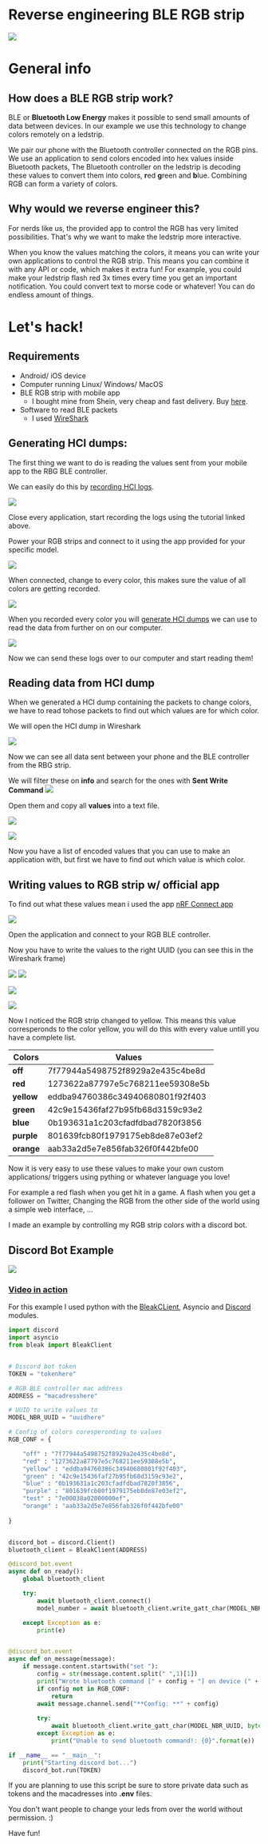 # Reverse engineering BLE RGB strip
![](https://i.ibb.co/T0KvF5h/Untitled-1.png)

# General info

## How does a BLE RGB strip work?

BLE or **Bluetooth Low Energy** makes it possible to send small amounts of data between devices. In our example we use this technology to change colors remotely on a ledstrip.

We pair our phone with the Bluetooth controller connected on the RGB pins. We use an application to send colors encoded into hex values inside Bluetooth packets, The Bluetooth controller on the ledstrip is decoding these values to convert them into colors, **r**ed **g**reen and **b**lue. Combining RGB can form a variety of colors.

## Why would we reverse engineer this?

For nerds like us, the provided app to control the RGB has very limited possibilities. That's why we want to make the ledstrip more interactive.

When you know the values matching the colors, it means you can write your own applications to control the RGB strip. This means you can combine it with any API or code, which makes it extra fun! For example, you could make your ledstrip flash red 3x times every time you get an important notification. You could convert text to morse code or whatever! You can do endless amount of things.

# Let's hack!
## Requirements

- Android/ iOS device
- Computer running Linux/ Windows/ MacOS
-    BLE RGB strip with mobile app
     - I bought mine from Shein, very cheap and fast      delivery. Buy [here](https://eur.shein.com/1pc-Colorful-LED-Strip-Light-p-6505567-cat-2310.html?share_from=andsheur&url_from=GM7216279255387840512&ref=www&rep=dir&ret=eur "here").
-    Software to read BLE packets
     -    I used  [WireShark](https://www.wireshark.org/ "WireShark")


## Generating HCI dumps:

The first thing we want to do is reading the values sent from your mobile app to the RBG BLE controller.

We can easily do this by [recording HCI logs](https://medium.com/@charlie.d.anderson/how-to-get-the-bluetooth-host-controller-interface-logs-from-a-modern-android-phone-d23bde00b9fa).

![](https://media.discordapp.net/attachments/999407861526438018/999634597581160529/Screenshot_20220721-131055_Settings.jpg?width=427&height=436)

Close every application, start recording the logs using the tutorial linked above.

Power your RGB strips and connect to it using the app provided for your specific model.

![](https://media.discordapp.net/attachments/999407861526438018/999633777112395887/Screenshot_20220721-130710_iStrip.jpg?width=968&height=336)

When connected, change to every color, this makes sure the value of all colors are getting recorded.

![](https://media.discordapp.net/attachments/999407861526438018/999634279384486049/Screenshot_20220721-130937_iStrip.jpg?width=968&height=426)

When you recorded every color you will [generate HCI dumps](https://medium.com/@charlie.d.anderson/how-to-get-the-bluetooth-host-controller-interface-logs-from-a-modern-android-phone-d23bde00b9fa) we can use to read the data from further on on our computer.

![](https://media.discordapp.net/attachments/999407861526438018/999635549205823498/Screenshot_20220721-131436_My_Files.jpg?width=790&height=436)

Now we can send these logs over to our computer and start reading them!

## Reading data from HCI dump

When we generated a HCI dump containing the packets to change colors, we have to read tohose packets to find out which values are for which color.

We will open the HCI dump in Wireshark

![](https://media.discordapp.net/attachments/999407861526438018/999637013177307246/unknown.png)

Now we can see all data sent between your phone and the BLE controller from the RBG strip.

We will filter these on **info** and search for the ones with **Sent Write Command**
![](https://media.discordapp.net/attachments/999407861526438018/999651966630236251/unknown.png)

Open them and copy all **values** into a text file.

![](https://media.discordapp.net/attachments/999407861526438018/999655027662663760/unknown.png)

![](https://media.discordapp.net/attachments/999407861526438018/999655965026697338/unknown.png)

Now you have a list of encoded values that you can use to make an application with, but first we have to find out which value is which color.

## Writing values to RGB strip w/ official app

To find out what these values mean i used the app [nRF Connect app](https://play.google.com/store/apps/details?id=no.nordicsemi.android.mcp&hl=nl&gl=US)

![](https://media.discordapp.net/attachments/999407861526438018/999657803645993031/Screenshot_20220721-144152_nRF_Connect.jpg?width=687&height=436)

Open the application and connect to your RGB BLE controller.

Now you have to write the values to the right UUID (you can see this in the Wireshark frame)

![](https://media.discordapp.net/attachments/999407861526438018/999658932345765928/unknown.png)
![](https://media.discordapp.net/attachments/999407861526438018/999659272042467468/Screenshot_20220721-144859_nRF_Connect.jpg?width=306&height=436)

![](https://media.discordapp.net/attachments/999407861526438018/999660117727383592/unknown.png)

![](https://media.discordapp.net/attachments/999407861526438018/999660001339650169/Screenshot_20220721-145152_nRF_Connect.jpg?width=968&height=270)

Now I noticed the RGB strip changed to yellow. This means this value corresperonds to the color yellow, you will do this with every value untill you have a complete list.

| Colors | Values                         |
|------------|----------------------------------|
| **off**    | 7f77944a5498752f8929a2e435c4be8d |
| **red**    | 1273622a87797e5c768211ee59308e5b |
| **yellow** | eddba94760386c34940680801f92f403 |
| **green**  | 42c9e15436faf27b95fb68d3159c93e2 |
| **blue**   | 0b193631a1c203cfadfdbad7820f3856 |
| **purple** | 801639fcb80f1979175eb8de87e03ef2 |
| **orange** | aab33a2d5e7e856fab326f0f442bfe00 |

Now it is very easy to use these values to make your own custom applications/ triggers using pything or whatever language you love! 

For example a red flash when you get hit in a game. A flash when you get a follower on Twitter, Changing the RGB from the other side of the world using a simple web interface, ...

I made an example by controlling my RGB strip colors with a discord bot.

## Discord Bot Example

![](https://media.discordapp.net/attachments/999407861526438018/999409149332947065/Screenshot_20220720-221450_Gallery.jpg?width=196&height=436)

### [Video in action](https://www.tiktok.com/@juicyhacker/video/7122552769936067886?is_from_webapp=1&sender_device=pc&web_id=7112045024872007174)

For this example I used python with the [BleakCLient](https://github.com/hbldh/bleak), Asyncio and [Discord](https://discordpy.readthedocs.io/en/stable/) modules.

``` py
import discord
import asyncio
from bleak import BleakClient


# Discord bot token
TOKEN = "tokenhere"

# RGB BLE controller mac address
ADDRESS = "macadresshere"

# UUID to write values to
MODEL_NBR_UUID = "uuidhere"

# Config of colors coresperonding to values
RGB_CONF = {

    "off" : "7f77944a5498752f8929a2e435c4be8d",
    "red" : "1273622a87797e5c768211ee59308e5b",
    "yellow" : "eddba94760386c34940680801f92f403",
    "green" : "42c9e15436faf27b95fb68d3159c93e2",
    "blue" : "0b193631a1c203cfadfdbad7820f3856",
    "purple" : "801639fcb80f1979175eb8de87e03ef2",
    "test" : "7e00038a02000000ef",
    "orange" : "aab33a2d5e7e856fab326f0f442bfe00"
    
}


discord_bot = discord.Client()
bluetooth_client = BleakClient(ADDRESS)

@discord_bot.event
async def on_ready():
    global bluetooth_client

    try:
        await bluetooth_client.connect()
        model_number = await bluetooth_client.write_gatt_char(MODEL_NBR_UUID, bytearray.fromhex(RGB_CONF["off"]))

    except Exception as e:
        print(e)


@discord_bot.event
async def on_message(message):
    if message.content.startswith("set "):
        config = str(message.content.split(" ",1)[1])
        print("Wrote bluetooth command [" + config + "] on device (" + ADDRESS + ")")
        if config not in RGB_CONF:
            return
        await message.channel.send("**Config: **" + config)
           
        try:
            await bluetooth_client.write_gatt_char(MODEL_NBR_UUID, bytearray.fromhex(RGB_CONF[config]))
        except Exception as e:
            print("Unable to send bluetooth command!: {0}".format(e))

if __name__ == "__main__":
    print("Starting discord bot...")
    discord_bot.run(TOKEN)

```

If you are planning to use this script be sure to store private data such as tokens and the macadresses into **.env** files.

You don't want people to change your leds from over the world without permission. :)

Have fun!
